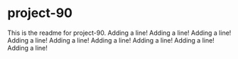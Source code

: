 # project-90

This is the readme for project-90.
Adding a line!
Adding a line!
Adding a line!
Adding a line!
Adding a line!
Adding a line!
Adding a line!
Adding a line!
Adding a line!
